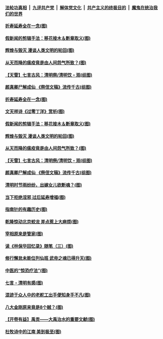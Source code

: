 ####  [法轮功真相](../../../../basic/blob/master/README.md?t=04052001) &nbsp;|&nbsp; [九评共产党](../../../../9ping.md/blob/master/README.md?t=04052001) &nbsp;|&nbsp; [解体党文化](../../../../jtdwh.md/blob/master/README.md?t=04052001)  &nbsp;|&nbsp; [共产主义的终极目的](../../../../gczydzjmd.md/blob/master/README.md?t=04052001) &nbsp;|&nbsp; [魔鬼在统治我们的世界](../../../../mgztzwmdsj.md/blob/master/README.md?t=04052001) 

#### [折寿延寿全在一念(图)](../pages/p7/928271.md?t=04052001) 

#### [假新闻的剪辑手法：移花接木＆断章取义(图)](../pages/p7/928568.md?t=04052001) 

#### [辉煌与毁灭 漫谈人类文明的轮回(图)](../pages/p7/928269.md?t=04052001) 

#### [从天而降的瘟疫竟是由人间怨气所致？(图)](../pages/p7/928375.md?t=04052001) 

#### [【天雪】七言古风：清明祭/清明饮・观(组图)](../pages/p7/928585.md?t=04052001) 

#### [颜真卿尸解成仙 《祭侄文稿》流传千古(组图)](../pages/p7/926379.md?t=04052001) 

#### [折寿延寿全在一念(图)](../pages/p7/928271.md?t=04052001) 

#### [文天祥诗《过零丁洋》赏析(图)](../pages/p7/928360.md?t=04052001) 

#### [假新闻的剪辑手法：移花接木＆断章取义(图)](../pages/p7/928568.md?t=04052001) 

#### [辉煌与毁灭 漫谈人类文明的轮回(图)](../pages/p7/928269.md?t=04052001) 

#### [从天而降的瘟疫竟是由人间怨气所致？(图)](../pages/p7/928375.md?t=04052001) 

#### [【天雪】七言古风：清明祭/清明饮・观(组图)](../pages/p7/928585.md?t=04052001) 

#### [颜真卿尸解成仙 《祭侄文稿》流传千古(组图)](../pages/p7/926379.md?t=04052001) 

#### [清明时节雨纷纷，出嫁女儿欲断魂？(图)](../pages/p7/928229.md?t=04052001) 

#### [当下拒绝淫邪 过后延寿增福(图)](../pages/p7/928142.md?t=04052001) 

#### [指南针的有趣历史(图)](../pages/p7/927838.md?t=04052001) 

#### [乾隆惊动北京蛟龙 差点惹上大麻烦(图)](../pages/p7/928247.md?t=04052001) 

#### [宰相原来是管家(图)](../pages/p7/927841.md?t=04052001) 

#### [读《林保华回忆录》随笔（三）(图)](../pages/p7/927928.md?t=04052001) 

#### [修行懈怠未能位列仙班 武帝之魂已得升天(图)](../pages/p7/927921.md?t=04052001) 

#### [中医的“惊恐疗法”(图)](../pages/p7/927840.md?t=04052001) 

#### [七言・清明有感(图)](../pages/p7/928236.md?t=04052001) 

#### [混迹于众人中的老舵工出手便知身手不凡(图)](../pages/p7/927890.md?t=04052001) 

#### [八大金刚原来竟是8个贼？(图)](../pages/p7/927994.md?t=04052001) 

#### [【开卷有益】禹贡——大禹治水的重要文献(图)](../pages/p7/927930.md?t=04052001) 

#### [杜牧诗中的江南 美到极至(图)](../pages/p7/928144.md?t=04052001) 

